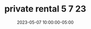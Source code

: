 ---
date: 2023-05-07 10:00:00-05:00
dates: 10 am on May 7 2023
draft: false
durationMinutes: 600
title: private rental 5 7 23
---